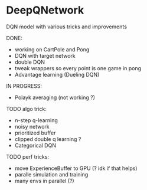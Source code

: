 # DeepQNetwork
DQN model with various tricks and improvements

DONE:
* working on CartPole and Pong
* DQN with target network
* double DQN
* tweak wrappers so every point is one game in pong
* Advantage learning (Dueling DQN)

IN PROGRESS:
* Polayk averaging (not working ?)

TODO algo trick:
* n-step q-learning
* noisy network
* prioritized buffer
* clipped double q learning ?
* Categorical DQN

TODO perf tricks:
* move ExperienceBuffer to GPU (? idk if that helps)
* paralle simulation and training
* many envs in parallel (?)